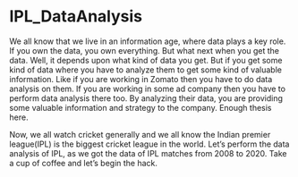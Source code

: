 # IPL_DataAnalysis

We all know that we live in an information age, where data plays a key role. If you own the data, you own everything. But what next when you get the data. Well, it depends upon what kind of data you get. But if you get some kind of data where you have to analyze them to get some kind of valuable information. Like if you are working in Zomato then you have to do data analysis on them. If you are working in some ad company then you have to perform data analysis there too. By analyzing their data, you are providing some valuable information and strategy to the company. Enough thesis here.


Now, we all watch cricket generally and we all know the Indian premier league(IPL) is the biggest cricket league in the world. Let’s perform the data analysis of IPL, as we got the data of IPL matches from 2008 to 2020. Take a cup of coffee and let’s begin the hack.
